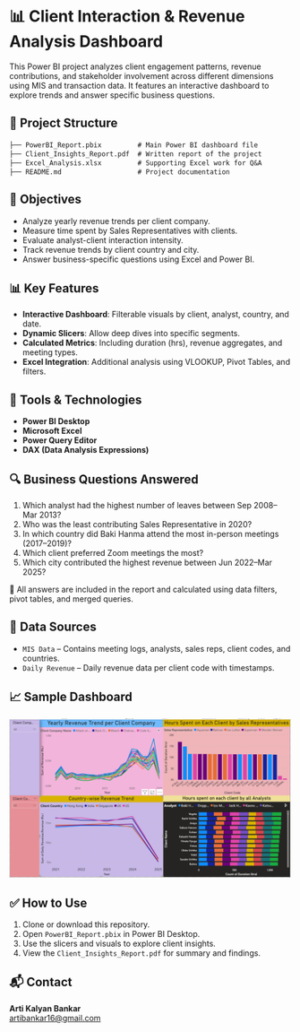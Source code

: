 # 📊 Client Interaction & Revenue Analysis Dashboard

This Power BI project analyzes client engagement patterns, revenue contributions, and stakeholder involvement across different dimensions using MIS and transaction data. It features an interactive dashboard to explore trends and answer specific business questions.

## 📁 Project Structure

```
├── PowerBI_Report.pbix         # Main Power BI dashboard file
├── Client_Insights_Report.pdf  # Written report of the project
├── Excel_Analysis.xlsx         # Supporting Excel work for Q&A
├── README.md                   # Project documentation
```

## 🎯 Objectives

- Analyze yearly revenue trends per client company.
- Measure time spent by Sales Representatives with clients.
- Evaluate analyst-client interaction intensity.
- Track revenue trends by client country and city.
- Answer business-specific questions using Excel and Power BI.

## 📊 Key Features

- **Interactive Dashboard**: Filterable visuals by client, analyst, country, and date.
- **Dynamic Slicers**: Allow deep dives into specific segments.
- **Calculated Metrics**: Including duration (hrs), revenue aggregates, and meeting types.
- **Excel Integration**: Additional analysis using VLOOKUP, Pivot Tables, and filters.

## 📌 Tools & Technologies

- **Power BI Desktop**
- **Microsoft Excel**
- **Power Query Editor**
- **DAX (Data Analysis Expressions)**

## 🔍 Business Questions Answered

1. Which analyst had the highest number of leaves between Sep 2008–Mar 2013?
2. Who was the least contributing Sales Representative in 2020?
3. In which country did Baki Hanma attend the most in-person meetings (2017–2019)?
4. Which client preferred Zoom meetings the most?
5. Which city contributed the highest revenue between Jun 2022–Mar 2025?

📎 All answers are included in the report and calculated using data filters, pivot tables, and merged queries.

## 🧾 Data Sources

- `MIS Data` – Contains meeting logs, analysts, sales reps, client codes, and countries.
- `Daily Revenue` – Daily revenue data per client code with timestamps.

## 📈 Sample Dashboard

![Power BI Dashboard](Dashboard.png)


## ✅ How to Use

1. Clone or download this repository.
2. Open `PowerBI_Report.pbix` in Power BI Desktop.
3. Use the slicers and visuals to explore client insights.
4. View the `Client_Insights_Report.pdf` for summary and findings.

## 📬 Contact

**Arti Kalyan Bankar**  
artibankar16@gmail.com 

